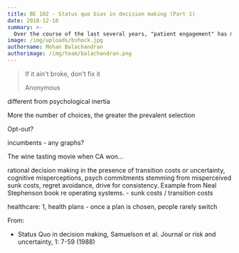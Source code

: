 ```yaml
---
title: BE 102 - Status quo bias in decision making (Part 1)
date: 2018-12-10
summary: >-
  Over the course of the last several years, "patient engagement" has mushroomed into a lead topic for speakers, conferences, trade shows, pitch decks, analyst reports and countless headlines (now including this one). The trouble is, there is still no clear path forward to applying learnings at scale. 
image: /img/uploads/bshock.jpg
authorname: Mohan Balachandran
authorimage: /img/team/balachandran.png
---
```


<blockquote>
    <p>If it ain't broke, don't fix it</p>
    <footer>Anonymous</footer>
</blockquote>







different from psychological inertia

More the number of choices, the greater the prevalent selection

Opt-out?

incumbents - any graphs?

The wine tasting movie when CA won...

rational decision making in the presence of transition costs or uncertainty, cognitive misperceptions, psych commitments stemming from misperceived sunk costs, regret avoidance, drive for consistency.
Example  from Neal Stephenson book re operating systems. - sunk costs / transition costs 

healthcare:
1, health plans - once a plan is chosen, people rarely switch

From:
- Status Quo in decision making, Samuelson et al. Journal or risk and uncertainty, 1: 7-59 (1988)
